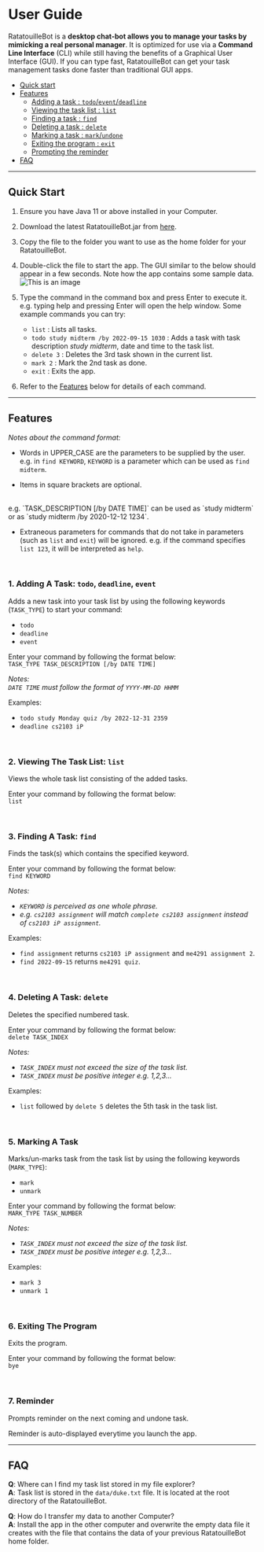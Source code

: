 # User Guide

RatatouilleBot is a **desktop chat-bot allows you to manage your tasks
by mimicking a real personal manager**.
It is optimized for use via a **Command Line Interface** (CLI) while 
still having the benefits of a Graphical User Interface (GUI). 
If you can type fast, RatatouilleBot can get your task management 
tasks done faster than traditional GUI apps.

* [Quick start](#quick-start)
* [Features](#features)
  * [Adding a task : `todo`/`event`/`deadline`](#1-adding-a-task-todo-deadline-event)
  * [Viewing the task list : `list`](#2-viewing-the-task-list-list)
  * [Finding a task : `find`](#3-finding-a-task-find)
  * [Deleting a task : `delete`](#4-deleting-a-task-delete)
  * [Marking a task : `mark`/`undone`](#5-marking-a-task)
  * [Exiting the program : `exit`](#6-exiting-the-program)
  * [Prompting the reminder](#7-reminder)
* [FAQ](#faq)

---

## Quick Start
1. Ensure you have Java 11 or above installed in your Computer.
2. Download the latest RatatouilleBot.jar 
from [here](https://github.com/jhchee18/ip/releases).
3. Copy the file to the folder you want to use as the home folder 
for your RatatouilleBot.
4. Double-click the file to start the app. The GUI similar to the 
below should appear in a few seconds. Note how the app contains some 
sample data.<br>
   ![This is an image](./Ui.png)
5. Type the command in the command box and press Enter to execute it. e.g. typing help and pressing Enter will open the help window.
   Some example commands you can try:

   * `list` : Lists all tasks.
   * `todo study midterm /by 2022-09-15 1030` : 
   Adds a task with task description _study midterm_, date and time to 
   the task list.
   * `delete 3` : Deletes the 3rd task shown in the current list.
   * `mark 2` : Mark the 2nd task as done.
   * `exit` : Exits the app.

6. Refer to the [Features](#features) below for details of each command.


---

## Features 

_Notes about the command format:_
- Words in UPPER_CASE are the parameters to be supplied by the user.
  <br>
e.g. in `find KEYWORD`, `KEYWORD` is a parameter which can be used as
`find midterm`.


- Items in square brackets are optional.
<br>
e.g. `TASK_DESCRIPTION [/by DATE TIME]` can be used as `study midterm` or 
as `study midterm /by 2020-12-12 1234`.


- Extraneous parameters for commands that do not take in 
parameters (such as `list` and `exit`) will be ignored.
e.g. if the command specifies `list 123`, it will be interpreted as `help`.


<br>

### 1. Adding A Task: `todo`, `deadline`, `event`

Adds a new task into your task list by using the following 
keywords (`TASK_TYPE`) to start your command:
- `todo`
- `deadline`
- `event`

Enter your command by following the format below:
<br>
`TASK_TYPE TASK_DESCRIPTION [/by DATE TIME]`

_Notes:_
<br>
_`DATE TIME` must follow the format of `YYYY-MM-DD HHMM`_


Examples:
<br>
- `todo study Monday quiz /by 2022-12-31 2359`
- `deadline cs2103 iP`

<br>

### 2. Viewing The Task List: `list`

Views the whole task list consisting of the added tasks.

Enter your command by following the format below:
<br>
`list`

<br>

### 3. Finding A Task: `find`

Finds the task(s) which contains the specified keyword.

Enter your command by following the format below:
<br>
`find KEYWORD`

_Notes:_
<br>
- _`KEYWORD` is perceived as one whole phrase._
- _e.g. `cs2103 assignment` will match `complete cs2103 assignment`
instead of `cs2103 iP assignment`._


Examples:
<br>
- `find assignment` returns `cs2103 iP assignment` and `me4291 assignment 2`.
- `find 2022-09-15` returns `me4291 quiz`.

<br>

### 4. Deleting A Task: `delete`

Deletes the specified numbered task.

Enter your command by following the format below:
<br>
`delete TASK_INDEX`

_Notes:_
<br>
- _`TASK_INDEX` must not exceed the size of the task list._
- _`TASK_INDEX` must be positive integer e.g. 1,2,3..._

Examples:
<br> 
- `list` followed by `delete 5` deletes the 5th task
in the task list.

<br>

### 5. Marking A Task

Marks/un-marks task from the task list
by using the following keywords (`MARK_TYPE`):
- `mark`
- `unmark`

Enter your command by following the format below:
<br>
`MARK_TYPE TASK_NUMBER`

_Notes:_
<br>
- _`TASK_INDEX` must not exceed the size of the task list._
- _`TASK_INDEX` must be positive integer e.g. 1,2,3..._


Examples:
- `mark 3`
- `unmark 1`

<br>

### 6. Exiting The Program

Exits the program.

Enter your command by following the format below:
<br>
`bye`

<br>

### 7. Reminder

Prompts reminder on the next coming and undone task.

Reminder is auto-displayed everytime you launch the app.

---

## FAQ

**Q**: Where can I find my task list stored in my file explorer?
<br>
**A**: Task list is stored in the `data/duke.txt` file.
It is located at the root directory of the RatatouilleBot.

**Q**: How do I transfer my data to another Computer?
<br>
**A**: Install the app in the other computer and overwrite the empty data 
file it creates with the file that contains the data of your previous
RatatouilleBot home folder.
